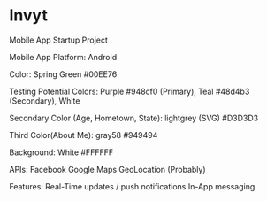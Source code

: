 # Invyt

Mobile App Startup Project

Mobile App Platform:
Android

Color:
Spring Green #00EE76

Testing Potential Colors: Purple #948cf0 (Primary), Teal #48d4b3 (Secondary), White

Secondary Color (Age, Hometown, State): 
lightgrey (SVG)	#D3D3D3

Third Color(About Me):
gray58	#949494

Background:
White #FFFFFF

APIs: 
Facebook
Google Maps GeoLocation (Probably)

Features: 
Real-Time updates / push notifications
In-App messaging

